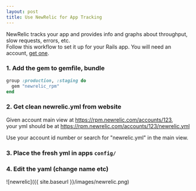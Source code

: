```yaml
---
layout: post
title: Use NewRelic for App Tracking
---
```

NewRelic tracks your app and provides info and graphs about throughput, slow requests, errors, etc.  
Follow this workflow to set it up for your Rails app.
You will need an account, [get one](https://newrelic.com/signup).

### 1. Add the gem to gemfile, bundle

```ruby
group :production, :staging do
  gem "newrelic_rpm"
end
```

### 2. Get clean newrelic.yml from website

Given account main view at https://rpm.newrelic.com/accounts/123,  
your yml should be at https://rpm.newrelic.com/accounts/123/newrelic.yml  

Use your account id number or search for "newrelic.yml" in the main view.

### 3. Place the fresh yml in apps `config/`

### 4. Edit the yaml (change name etc)

![newrelic]({{ site.baseurl }}/images/newrelic.png)
